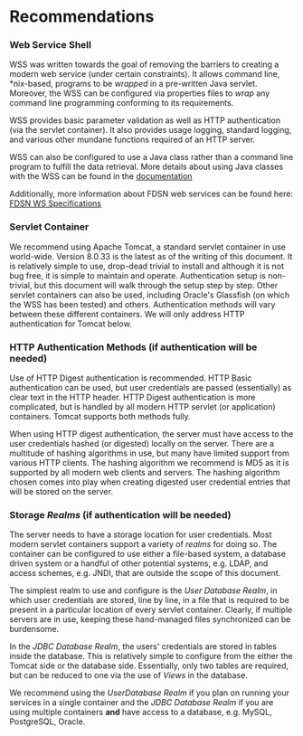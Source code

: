# Recommendations

### Web Service Shell

WSS was written towards the goal of removing the barriers to
creating a modern web service (under certain constraints). It allows
command line, \*nix-based, programs to be *wrapped* in a pre-written
Java servlet. Moreover, the WSS can be configured via properties
files to *wrap* any command line programming conforming to its
requirements.

WSS provides basic parameter validation as well as HTTP
authentication (via the servlet container). It also provides usage
logging, standard logging, and various other mundane functions required
of an HTTP server.

WSS can also be configured to use a Java class rather than a command
line program to fulfill the data retrieval. More details about using
Java classes with the WSS can be found in the [documentation](./)

Additionally, more information about FDSN web services can be found
here: [FDSN WS
Specifications](http://www.fdsn.org/webservices/FDSN-WS-Specifications-1.1.pdf)

### Servlet Container

We recommend using Apache Tomcat, a standard servlet container in use
world-wide. Version 8.0.33 is the latest as of the writing of this
document. It is relatively simple to use, drop-dead trivial to install
and although it is not bug free, it is simple to maintain and operate.
Authentication setup is non-trivial, but this document will walk through
the setup step by step. Other servlet containers can also be used,
including Oracle's Glassfish (on which the WSS has been tested) and
others. Authentication methods will vary between these different
containers. We will only address HTTP authentication for Tomcat below.

### HTTP Authentication Methods (if authentication will be needed)

Use of HTTP Digest authentication is recommended. HTTP Basic
authentication can be used, but user credentials are passed
(essentially) as clear text in the HTTP header. HTTP Digest
authentication is more complicated, but is handled by all modern HTTP
servlet (or application) containers. Tomcat supports both methods fully.

When using HTTP digest authentication, the server must have access to
the user credentials hashed (or digested) locally on the server. There
are a multitude of hashing algorithms in use, but many have limited
support from various HTTP clients. The hashing algorithm we recommend is
MD5 as it is supported by all modern web clients and servers. The
hashing algorithm chosen comes into play when creating digested user
credential entries that will be stored on the server.

### Storage *Realms* (if authentication will be needed)

The server needs to have a storage location for user credentials. Most
modern servlet containers support a variety of *realms* for doing so.
The container can be configured to use either a file-based system, a
database driven system or a handful of other potential systems, e.g.
LDAP, and access schemes, e.g. JNDI, that are outside the scope of this
document.

The simplest realm to use and configure is the *User Database Realm*, in
which user credentials are stored, line by line, in a file that is
required to be present in a particular location of every servlet
container. Clearly, if multiple servers are in use, keeping these
hand-managed files synchronized can be burdensome.

In the *JDBC Database Realm*, the users' credentials are stored in
tables inside the database. This is relatively simple to configure from
the either the Tomcat side or the database side. Essentially, only two
tables are required, but can be reduced to one via the use of *Views* in
the database.

We recommend using the *UserDatabase Realm* if you plan on running your
services in a single container and the *JDBC Database Realm* if you are
using multiple containers **and** have access to a database, e.g. MySQL,
PostgreSQL, Oracle.
